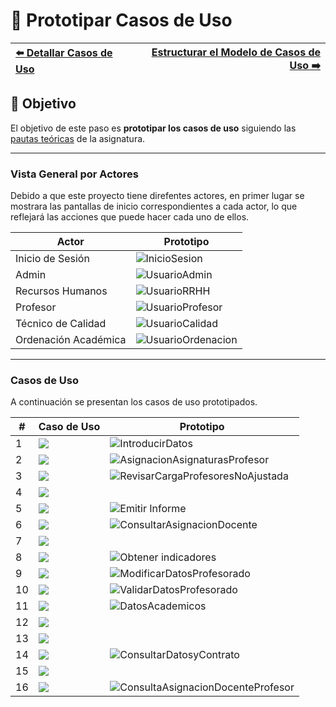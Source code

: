 # 📝 Prototipar Casos de Uso

| [⬅️ Detallar Casos de Uso](DetallarCasosDeUso.md) | [Estructurar el Modelo de Casos de Uso ➡️](EstructurarCasosDeUso.md) |
|:--|--:|

## 🎯 **Objetivo**
El objetivo de este paso es **prototipar los casos de uso** siguiendo las [pautas teóricas](https://github.com/mmasias/IdSw1/blob/main/temario/contenidos/CdU.ICdU.md) de la asignatura.

---

### Vista General por Actores

Debido a que este proyecto tiene direfentes actores, en primer lugar se mostrara las pantallas de inicio correspondientes a cada actor, lo que reflejará las acciones que puede hacer cada uno de ellos.

| **Actor**                | **Prototipo**                                      |
|--------------------------|----------------------------------------------------|
| Inicio de Sesión         | ![InicioSesion](/images/modelosUML/MockUp/Inicio.png) |
| Admin                    | ![UsuarioAdmin](/images/modelosUML/MockUp/Admin.png)  |
| Recursos Humanos         | ![UsuarioRRHH](/images/modelosUML/MockUp/RRHH.png)    |
| Profesor                 | ![UsuarioProfesor](/images/modelosUML/MockUp/Profesor.png) |
| Técnico de Calidad       | ![UsuarioCalidad](/images/modelosUML/MockUp/Calidad.png)  |
| Ordenación Académica     | ![UsuarioOrdenacion](/images/modelosUML/MockUp/Ordenacion.png) |

---

### Casos de Uso

A continuación se presentan los casos de uso prototipados.

| **#** | **Caso de Uso**                                                     | **Prototipo**                                                                                  |
|-------|---------------------------------------------------------------------|------------------------------------------------------------------------------------------------|
| 1     | ![](/images/modelosUML/CdU/Individuales/IntroducirDatosLaborales.svg)   | ![IntroducirDatos](/images/Prototipar/DatosLaborales.png)                                      |
| 2     | ![](/images/modelosUML/CdU/Individuales/AsignarCargaDocente.svg)        | ![AsignacionAsignaturasProfesor](/images/Prototipar/AsignacióndeCargaDocente.png)              |
| 3     | ![](/images/modelosUML/CdU/Individuales/RevisarListadoProfesores.svg)   | ![RevisarCargaProfesoresNoAjustada](/images/Prototipar/RevisionCargaDocente.png)               |
| 4     | ![](/images/modelosUML/CdU/Individuales/ValidarMemoriaTitulacion.svg)   |                                                                                               |
| 5     | ![](/images/modelosUML/CdU/Individuales/EmitirInforme.svg)              | ![Emitir Informe](/images/Prototipar/EmitirInformeProfesorado.png)                             |
| 6     | ![](/images/modelosUML/CdU/Individuales/ConsultarVarios.svg)            | ![ConsultarAsignacionDocente](/images/Prototipar/AsignaciónDocenteTitulacion.png)              |
| 7     | ![](/images/modelosUML/CdU/Individuales/AsignarValores.svg)             |                                                                                               |
| 8     | ![](/images/modelosUML/CdU/Individuales/ObtenerIndicadores.svg)         | ![Obtener indicadores](/images/Prototipar/IndicadoresSistemaGestion.png)                      |
| 9     | ![](/images/modelosUML/CdU/Individuales/ModificarDatos.svg)             | ![ModificarDatosProfesorado](/images/Prototipar/ModificacionDatosProfesorado.png)             |
| 10    | ![](/images/modelosUML/CdU/Individuales/ValidarDatos.svg)              | ![ValidarDatosProfesorado](/images/Prototipar/ValidacionDatosProfesorado.png)                 |
| 11    | ![](/images/modelosUML/CdU/Individuales/IntroducirDatosAcademicos.svg) | ![DatosAcademicos](/images/Prototipar/DatosAcademicos.png)                                     |
| 12    | ![](/images/modelosUML/CdU/Individuales/ValidarValores.svg)            |                                                                                               |
| 13    | ![](/images/modelosUML/CdU/Individuales/AsignarSIIUyDGU.svg)           |                                                                                               |
| 14    | ![](/images/modelosUML/CdU/Individuales/ConsultarDatosPersonales.svg)  | ![ConsultarDatosyContrato](/images/Prototipar/DatosContratoPersonales.png)                    |
| 15    | ![](/images/modelosUML/CdU/Individuales/ClaustroDocente.svg)           |                                                                                               |
| 16    | ![](/images/modelosUML/CdU/Individuales/ConsultarProfesor.svg)         | ![ConsultaAsignacionDocenteProfesor](/images/Prototipar/ConsultaAsignaciónDocenteProfesor.png) |
